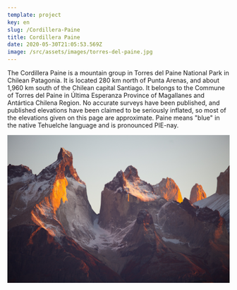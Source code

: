 ```yaml
---
template: project
key: en
slug: /Cordillera-Paine
title: Cordillera Paine
date: 2020-05-30T21:05:53.569Z
image: /src/assets/images/torres-del-paine.jpg
---
```

The Cordillera Paine is a mountain group in Torres del Paine National Park in Chilean Patagonia. It is located 280 km north of Punta Arenas, and about 1,960 km south of the Chilean capital Santiago. It belongs to the Commune of Torres del Paine in Última Esperanza Province of Magallanes and Antártica Chilena Region. No accurate surveys have been published, and published elevations have been claimed to be seriously inflated, so most of the elevations given on this page are approximate. Paine means "blue" in the native Tehuelche language and is pronounced PIE-nay.

![Cordillera Paine](/src/assets/images/torres-del-paine.jpg "Cordillera Paine")